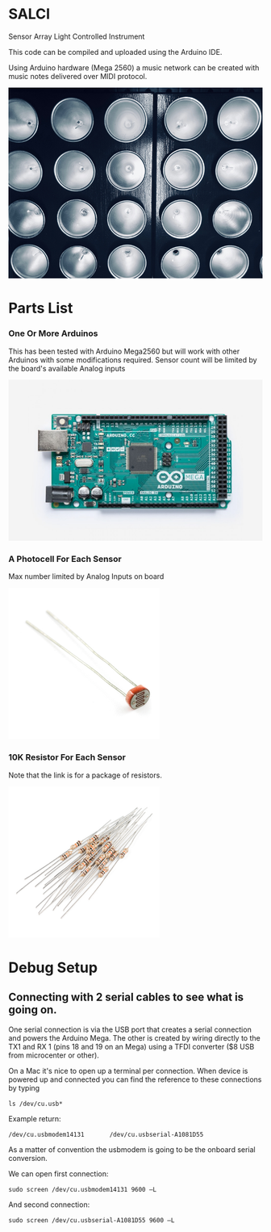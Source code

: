 # SALCI
Sensor Array Light Controlled Instrument

This code can be compiled and uploaded using the Arduino IDE. 

Using Arduino hardware (Mega 2560) a music network can be created
with music notes delivered over MIDI protocol.




<a href="#">
<img src="https://github.com/dunhampa/SALCI/blob/master/content/SALCIThumb.png">
</a>


# Parts List

### One Or More Arduinos
This has been tested with Arduino Mega2560 but will work with other Arduinos with some modifications required.  Sensor count will be limited by the board's available Analog inputs

<a href="#">
<img src="https://github.com/dunhampa/SALCI/blob/master/content/arduino_mega2560.jpg" width="600">
</a>


### A Photocell For Each Sensor 
Max number limited by Analog Inputs on board

<a href="https://www.sparkfun.com/products/11508">
<img src="https://github.com/dunhampa/SALCI/blob/master/content/Mini_Photocell.jpg" width="300">
</a>

### 10K Resistor For Each Sensor 
Note that the link is for a package of resistors.

<a href="https://www.sparkfun.com/products/9088">
<img src="https://github.com/dunhampa/SALCI/blob/master/content/10k_resistor.jpg" width="300">
</a>


# Debug Setup

## Connecting with 2 serial cables to see what is going on.  

One serial connection is via the USB port that creates a serial connection and powers the Arduino Mega. The other is created by wiring directly to the TX1 and RX 1 (pins 18 and 19 on an Mega) using a TFDI converter ($8 USB from microcenter or other).

On a Mac it's nice to open up a terminal per connection. 
When device is powered up and connected you can find the reference to these connections by typing

```
ls /dev/cu.usb*
```

Example return:

```
/dev/cu.usbmodem14131		/dev/cu.usbserial-A1081D55
```

As a matter of convention the usbmodem is going to be the onboard serial conversion. 

We can open first connection:

```
sudo screen /dev/cu.usbmodem14131 9600 –L
```

And second connection:

```
sudo screen /dev/cu.usbserial-A1081D55 9600 –L
```
